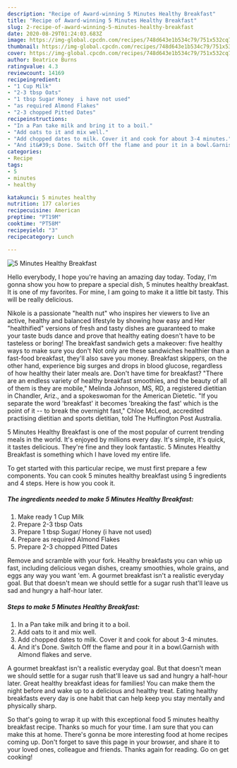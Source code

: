 ```yaml
---
description: "Recipe of Award-winning 5 Minutes Healthy Breakfast"
title: "Recipe of Award-winning 5 Minutes Healthy Breakfast"
slug: 2-recipe-of-award-winning-5-minutes-healthy-breakfast
date: 2020-08-29T01:24:03.683Z
image: https://img-global.cpcdn.com/recipes/748d643e1b534c79/751x532cq70/5-minutes-healthy-breakfast-recipe-main-photo.jpg
thumbnail: https://img-global.cpcdn.com/recipes/748d643e1b534c79/751x532cq70/5-minutes-healthy-breakfast-recipe-main-photo.jpg
cover: https://img-global.cpcdn.com/recipes/748d643e1b534c79/751x532cq70/5-minutes-healthy-breakfast-recipe-main-photo.jpg
author: Beatrice Burns
ratingvalue: 4.3
reviewcount: 14169
recipeingredient:
- "1 Cup Milk"
- "2-3 tbsp Oats"
- "1 tbsp Sugar Honey  i have not used"
- "as required Almond Flakes"
- "2-3 chopped Pitted Dates"
recipeinstructions:
- "In a Pan take milk and bring it to a boil."
- "Add oats to it and mix well."
- "Add chopped dates to milk. Cover it and cook for about 3-4 minutes."
- "And it&#39;s Done. Switch Off the flame and pour it in a bowl.Garnish with Almond flakes and serve."
categories:
- Recipe
tags:
- 5
- minutes
- healthy

katakunci: 5 minutes healthy 
nutrition: 177 calories
recipecuisine: American
preptime: "PT19M"
cooktime: "PT58M"
recipeyield: "3"
recipecategory: Lunch

---
```



![5 Minutes Healthy Breakfast](https://img-global.cpcdn.com/recipes/748d643e1b534c79/751x532cq70/5-minutes-healthy-breakfast-recipe-main-photo.jpg)

Hello everybody, I hope you're having an amazing day today. Today, I'm gonna show you how to prepare a special dish, 5 minutes healthy breakfast. It is one of my favorites. For mine, I am going to make it a little bit tasty. This will be really delicious.

Nikole is a passionate &#34;health nut&#34; who inspires her viewers to live an active, healthy and balanced lifestyle by showing how easy and Her &#34;healthified&#34; versions of fresh and tasty dishes are guaranteed to make your taste buds dance and prove that healthy eating doesn&#39;t have to be tasteless or boring! The breakfast sandwich gets a makeover: five healthy ways to make sure you don&#39;t Not only are these sandwiches healthier than a fast-food breakfast, they&#39;ll also save you money. Breakfast skippers, on the other hand, experience big surges and drops in blood glucose, regardless of how healthy their later meals are. Don&#39;t have time for breakfast? &#34;There are an endless variety of healthy breakfast smoothies, and the beauty of all of them is they are mobile,&#34; Melinda Johnson, MS, RD, a registered dietitian in Chandler, Ariz., and a spokeswoman for the American Dietetic. &#34;If you separate the word &#39;breakfast&#39; it becomes &#39;breaking the fast&#39; which is the point of it -- to break the overnight fast,&#34; Chloe McLeod, accredited practising dietitian and sports dietitian, told The Huffington Post Australia.

5 Minutes Healthy Breakfast is one of the most popular of current trending meals in the world. It's enjoyed by millions every day. It's simple, it's quick, it tastes delicious. They're fine and they look fantastic. 5 Minutes Healthy Breakfast is something which I have loved my entire life.


To get started with this particular recipe, we must first prepare a few components. You can cook 5 minutes healthy breakfast using 5 ingredients and 4 steps. Here is how you cook it.

<!--inarticleads1-->

##### The ingredients needed to make 5 Minutes Healthy Breakfast:

1. Make ready 1 Cup Milk
1. Prepare 2-3 tbsp Oats
1. Prepare 1 tbsp Sugar/ Honey  (i have not used)
1. Prepare as required Almond Flakes
1. Prepare 2-3 chopped Pitted Dates


Remove and scramble with your fork. Healthy breakfasts you can whip up fast, including delicious vegan dishes, creamy smoothies, whole grains, and eggs any way you want &#39;em. A gourmet breakfast isn&#39;t a realistic everyday goal. But that doesn&#39;t mean we should settle for a sugar rush that&#39;ll leave us sad and hungry a half-hour later. 

<!--inarticleads2-->

##### Steps to make 5 Minutes Healthy Breakfast:

1. In a Pan take milk and bring it to a boil.
1. Add oats to it and mix well.
1. Add chopped dates to milk. Cover it and cook for about 3-4 minutes.
1. And it&#39;s Done. Switch Off the flame and pour it in a bowl.Garnish with Almond flakes and serve.


A gourmet breakfast isn&#39;t a realistic everyday goal. But that doesn&#39;t mean we should settle for a sugar rush that&#39;ll leave us sad and hungry a half-hour later. Great healthy breakfast ideas for families! You can make them the night before and wake up to a delicious and healthy treat. Eating healthy breakfasts every day is one habit that can help keep you stay mentally and physically sharp. 

So that's going to wrap it up with this exceptional food 5 minutes healthy breakfast recipe. Thanks so much for your time. I am sure that you can make this at home. There's gonna be more interesting food at home recipes coming up. Don't forget to save this page in your browser, and share it to your loved ones, colleague and friends. Thanks again for reading. Go on get cooking!

